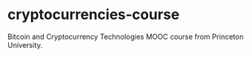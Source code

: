 # cryptocurrencies-course
Bitcoin and Cryptocurrency Technologies MOOC course from Princeton University.
